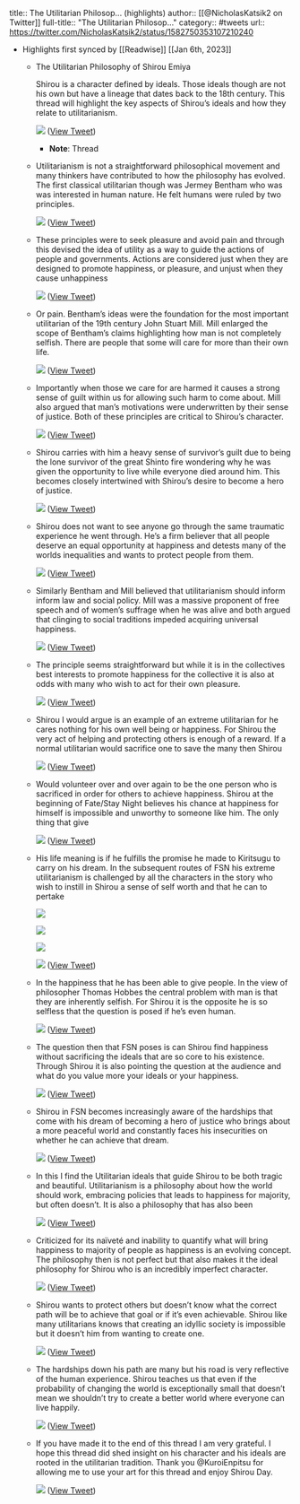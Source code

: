 title:: The Utilitarian Philosop... (highlights)
author:: [[@NicholasKatsik2 on Twitter]]
full-title:: "The Utilitarian Philosop..."
category:: #tweets
url:: https://twitter.com/NicholasKatsik2/status/1582750353107210240

- Highlights first synced by [[Readwise]] [[Jan 6th, 2023]]
	- The Utilitarian Philosophy of Shirou Emiya
	  
	  Shirou is a character defined by ideals. Those ideals though are not his own but have a lineage that dates back to the 18th century. This thread will highlight the key aspects of Shirou’s ideals and how they relate to utilitarianism. 
	  
	  ![](https://pbs.twimg.com/media/FfcPDv9XgAIzydE.jpg) ([View Tweet](https://twitter.com/NicholasKatsik2/status/1582750353107210240))
		- **Note**: Thread
	- Utilitarianism is not a straightforward philosophical movement and many thinkers have contributed to how the philosophy has evolved. The first classical utilitarian though was Jermey Bentham who was was interested in human nature. He felt humans were ruled by two principles. 
	  
	  ![](https://pbs.twimg.com/media/FfcPD_CXgAEKbvC.jpg) ([View Tweet](https://twitter.com/NicholasKatsik2/status/1582750357595500544))
	- These principles were to seek pleasure and avoid pain and through this devised the idea of utility as a way to guide the actions of people and governments. Actions are considered just when they are designed to promote happiness, or pleasure, and unjust when they cause unhappiness 
	  
	  ![](https://pbs.twimg.com/media/FfcPEPMWYAApvBs.jpg) ([View Tweet](https://twitter.com/NicholasKatsik2/status/1582750361726898178))
	- Or pain. Bentham’s ideas were the foundation for the most important utilitarian of the 19th century John Stuart Mill. Mill enlarged the scope of Bentham’s claims highlighting how man is not completely selfish. There are people that some will care for more than their own life. 
	  
	  ![](https://pbs.twimg.com/media/FfcPEfaXwAYh1iZ.jpg) ([View Tweet](https://twitter.com/NicholasKatsik2/status/1582750365929218048))
	- Importantly when those we care for are harmed it causes a strong sense of guilt within us for allowing such harm to come about. Mill also argued that man’s motivations were underwritten by their sense of justice. Both of these principles are critical to Shirou’s character. 
	  
	  ![](https://pbs.twimg.com/media/FfcPFA0XEAE_No-.jpg) ([View Tweet](https://twitter.com/NicholasKatsik2/status/1582750375106396160))
	- Shirou carries with him a heavy sense of survivor’s guilt due to being the lone survivor of the great Shinto fire wondering why he was given the opportunity to live while everyone died around him. This becomes closely intertwined with Shirou’s desire to become a hero of justice. 
	  
	  ![](https://pbs.twimg.com/media/FfcPFQzXEAIONFX.jpg) ([View Tweet](https://twitter.com/NicholasKatsik2/status/1582750379418058758))
	- Shirou does not want to see anyone go through the same traumatic experience he went through. He’s a firm believer that all people deserve an equal opportunity at happiness and detests many of the worlds inequalities and wants to protect people from them. 
	  
	  ![](https://pbs.twimg.com/media/FfcPFhBXoAAbbGo.jpg) ([View Tweet](https://twitter.com/NicholasKatsik2/status/1582750383713439744))
	- Similarly Bentham and Mill believed that utilitarianism should inform inform law and social policy. Mill was a massive proponent of free speech and of women’s suffrage when he was alive and both argued that clinging to social traditions impeded acquiring universal happiness. 
	  
	  ![](https://pbs.twimg.com/media/FfcPFxAXoAAT4IT.jpg) ([View Tweet](https://twitter.com/NicholasKatsik2/status/1582750387727372293))
	- The principle seems straightforward but while it is in the collectives best interests to promote happiness for the collective it is also at odds with many who wish to act for their own pleasure. 
	  
	  ![](https://pbs.twimg.com/media/FfcPGA2XoAADDV-.jpg) ([View Tweet](https://twitter.com/NicholasKatsik2/status/1582750392080773122))
	- Shirou I would argue is an example of an extreme utilitarian for he cares nothing for his own well being or happiness. For Shirou the very act of helping and protecting others is enough of a reward. If a normal utilitarian would sacrifice one to save the many then Shirou 
	  
	  ![](https://pbs.twimg.com/media/FfcPGRAWQAAIc0l.jpg) ([View Tweet](https://twitter.com/NicholasKatsik2/status/1582750396606386177))
	- Would volunteer over and over again to be the one person who is sacrificed in order for others to achieve happiness. Shirou at the beginning of Fate/Stay Night believes his chance at happiness for himself is impossible and unworthy to someone like him. The only thing that give 
	  
	  ![](https://pbs.twimg.com/media/FfcPGhSXoAEVinD.jpg) ([View Tweet](https://twitter.com/NicholasKatsik2/status/1582750401195298817))
	- His life meaning is if he fulfills the promise he made to Kiritsugu to carry on his dream. In the subsequent routes of FSN his extreme utilitarianism is challenged by all the characters in the story who wish to instill in Shirou a sense of self worth and that he can to pertake 
	  
	  ![](https://pbs.twimg.com/media/FfcPGy2WIAAcZnU.jpg) 
	  
	  ![](https://pbs.twimg.com/media/FfcPGy6X0AAvjVQ.jpg) 
	  
	  ![](https://pbs.twimg.com/media/FfcPGy7XoAE06zG.jpg) 
	  
	  ![](https://pbs.twimg.com/media/FfcPGy8XwAA9w__.jpg) ([View Tweet](https://twitter.com/NicholasKatsik2/status/1582750406127427584))
	- In the happiness that he has been able to give people. In the view of philosopher Thomas Hobbes the central problem with man is that they are inherently selfish. For Shirou it is the opposite he is so selfless that the question is posed if he’s even human. 
	  
	  ![](https://pbs.twimg.com/media/FfcPHFjXwAELYWl.jpg) ([View Tweet](https://twitter.com/NicholasKatsik2/status/1582750410367827968))
	- The question then that FSN poses is can Shirou find happiness without sacrificing the ideals that are so core to his existence. Through Shirou it is also pointing the question at the audience and what do you value more your ideals or your happiness. 
	  
	  ![](https://pbs.twimg.com/media/FfcPHV-WYAMryr1.jpg) ([View Tweet](https://twitter.com/NicholasKatsik2/status/1582750416856485888))
	- Shirou in FSN becomes increasingly aware of the hardships that come with his dream of becoming a hero of justice who brings about a more peaceful world and constantly faces his insecurities on whether he can achieve that dream. 
	  
	  ![](https://pbs.twimg.com/media/FfcPHuAXkAMW8GY.jpg) ([View Tweet](https://twitter.com/NicholasKatsik2/status/1582750421139226624))
	- In this I find the Utilitarian ideals that guide Shirou to be both tragic and beautiful. Utilitarianism is a philosophy about how the world should work, embracing policies that leads to happiness for majority, but often doesn’t. It is also a philosophy that has also been 
	  
	  ![](https://pbs.twimg.com/media/FfcPH90WAAMBzNQ.jpg) ([View Tweet](https://twitter.com/NicholasKatsik2/status/1582750425568010240))
	- Criticized for its naïveté and inability to quantify what will bring happiness to majority of people as happiness is an evolving concept. The philosophy then is not perfect but that also makes it the ideal philosophy for Shirou who is an incredibly imperfect character. 
	  
	  ![](https://pbs.twimg.com/media/FfcPIN9XwAIeH9f.jpg) ([View Tweet](https://twitter.com/NicholasKatsik2/status/1582750429888188416))
	- Shirou wants to protect others but doesn’t know what the correct path will be to achieve that goal or if it’s even achievable. Shirou like many utilitarians knows that creating an idyllic society is impossible but it doesn’t him from wanting to create one. 
	  
	  ![](https://pbs.twimg.com/media/FfcPIc7XwAYVKlB.jpg) ([View Tweet](https://twitter.com/NicholasKatsik2/status/1582750434606796801))
	- The hardships down his path are many but his road is very reflective of the human experience. Shirou teaches us that even if the probability of changing the world is exceptionally small that doesn’t mean we shouldn’t try to create a better world where everyone can live happily. 
	  
	  ![](https://pbs.twimg.com/media/FfcPIvjXoAE-5ng.jpg) ([View Tweet](https://twitter.com/NicholasKatsik2/status/1582750439178502145))
	- If you have made it to the end of this thread I am very grateful. I hope this thread did shed insight on his character and his ideals are rooted in the utilitarian tradition. Thank you @KuroiEnpitsu for allowing me to use your art for this thread and enjoy Shirou Day. 
	  
	  ![](https://pbs.twimg.com/media/FfcPI_XX0AECsb9.jpg) ([View Tweet](https://twitter.com/NicholasKatsik2/status/1582750443759095808))